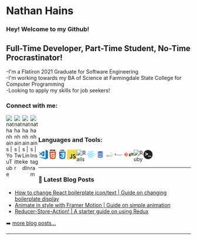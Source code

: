 # Nathan Hains


### Hey! Welcome to my Github!


## Full-Time Developer, Part-Time Student, No-Time Procrastinator!

-I'm a Flatiron 2021 Graduate for Software Engineering <br />
-I'm working towards my BA of Science at Farmingdale State College for Computer Programming<br />
-Looking to apply my skills for job seekers!


### Connect with me:

[<img align="left" alt="nathanhains | YouTube" width="22px" src="https://cdn.jsdelivr.net/npm/simple-icons@v3/icons/youtube.svg" />](https://www.youtube.com/channel/UCQIQZ965AOzXuzMdQ9rIKiw)
[<img align="left" alt="nathanhains | Twitter" width="22px" src="https://cdn.jsdelivr.net/npm/simple-icons@v3/icons/twitter.svg" />](https://twitter.com/NathanHains)
[<img align="left" alt="nathanhains | LinkedIn" width="22px" src="https://cdn.jsdelivr.net/npm/simple-icons@v3/icons/linkedin.svg" />](https://www.linkedin.com/in/nathanhains/)
[<img align="left" alt="nathanhains | Instagram" width="22px" src="https://cdn.jsdelivr.net/npm/simple-icons@v3/icons/instagram.svg" />](https://www.instagram.com/natehains/)

<br></br>

### Languages and Tools:

<img align="left" alt="Visual Studio Code" width="26px" src="https://raw.githubusercontent.com/github/explore/80688e429a7d4ef2fca1e82350fe8e3517d3494d/topics/visual-studio-code/visual-studio-code.png" />
<img align="left" alt="HTML5" width="26px" src="https://raw.githubusercontent.com/github/explore/80688e429a7d4ef2fca1e82350fe8e3517d3494d/topics/html/html.png" />
<img align="left" alt="CSS3" width="26px" src="https://raw.githubusercontent.com/github/explore/80688e429a7d4ef2fca1e82350fe8e3517d3494d/topics/css/css.png" />
<img align="left" alt="JavaScript" width="26px" src="https://raw.githubusercontent.com/github/explore/80688e429a7d4ef2fca1e82350fe8e3517d3494d/topics/javascript/javascript.png" />
<img align="left" alt="Rails" width="26px"
src="https://user-images.githubusercontent.com/70500787/124684886-185ed800-de9e-11eb-966b-25b8d8d32de6.png" />
<img align="left" alt="React" width="26px" src="https://raw.githubusercontent.com/github/explore/80688e429a7d4ef2fca1e82350fe8e3517d3494d/topics/react/react.png" />
<img align="left" alt="SQL" width="26px" src="https://raw.githubusercontent.com/github/explore/80688e429a7d4ef2fca1e82350fe8e3517d3494d/topics/sql/sql.png" />
<img align="left" alt="MySQL" width="26px" src="https://raw.githubusercontent.com/github/explore/80688e429a7d4ef2fca1e82350fe8e3517d3494d/topics/mysql/mysql.png" />
<img align="left" alt="MongoDB" width="26px" src="https://raw.githubusercontent.com/github/explore/80688e429a7d4ef2fca1e82350fe8e3517d3494d/topics/mongodb/mongodb.png" />
<img align="left" alt="Git" width="26px" src="https://raw.githubusercontent.com/github/explore/80688e429a7d4ef2fca1e82350fe8e3517d3494d/topics/git/git.png" />
<img align="left" alt="Ruby" width="26px"
src="https://user-images.githubusercontent.com/70500787/124684814-fb2a0980-de9d-11eb-9e17-364ec2bf3d55.png" />
<img align="left" alt="Terminal" width="26px" src="https://raw.githubusercontent.com/github/explore/80688e429a7d4ef2fca1e82350fe8e3517d3494d/topics/terminal/terminal.png" />





<br />
<br />

---

### 📕 Latest Blog Posts

<!-- BLOG-POST-LIST:START -->
- [How to change React boilerplate icon/text | Guide on changing boilerplate display](https://dev.to/nathanhains/how-to-change-react-boilerplate-icon-text-1l7p)
- [Animate in style with Framer Motion | Guide on simple animation](https://dev.to/nathanhains/animate-in-style-with-framer-motion-14c1)
- [Reducer-Store-Action! | A starter guide on using Redux](https://dev.to/nathanhains/reducer-store-action-3h69)
<!-- BLOG-POST-LIST:END -->

➡️ [more blog posts...](https://dev.to/nathanhains)

---
